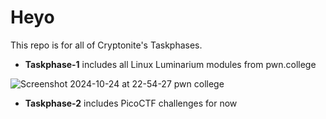 
# Heyo
This repo is for all of Cryptonite's Taskphases.

* __Taskphase-1__ includes all Linux Luminarium modules from pwn.college

![Screenshot 2024-10-24 at 22-54-27 pwn college](https://github.com/user-attachments/assets/19f0f0cc-9f3b-4b49-83f2-bf4e5723b0cb)

* __Taskphase-2__ includes PicoCTF challenges for now